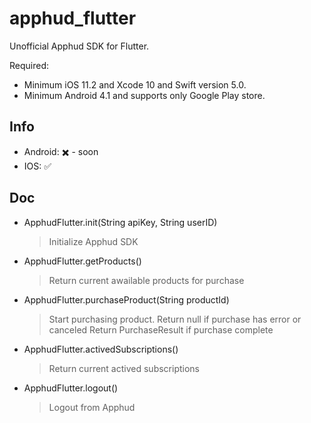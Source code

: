 # apphud_flutter

Unofficial Apphud SDK for Flutter.

Required:
 - Minimum iOS 11.2 and Xcode 10 and Swift version 5.0.
 - Minimum Android 4.1 and supports only Google Play store.

## Info
- Android: ✖️ - soon
- IOS: ✅ 


## Doc
 - ApphudFlutter.init(String apiKey, String userID)
    >Initialize Apphud SDK

 - ApphudFlutter.getProducts()
    >Return current awailable products for purchase

 - ApphudFlutter.purchaseProduct(String productId)
    >Start purchasing product.
    >Return null if purchase has error or canceled
    >Return PurchaseResult if purchase complete

 - ApphudFlutter.activedSubscriptions()
    >Return current actived subscriptions

 - ApphudFlutter.logout()
    >Logout from Apphud
